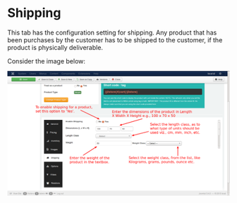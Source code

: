 # Shipping

This tab has the configuration setting for shipping. Any product that has been purchases by the customer has to be shipped to the customer, if the product is physically deliverable.

Consider the image below:

![](product_simple_shipping.png)